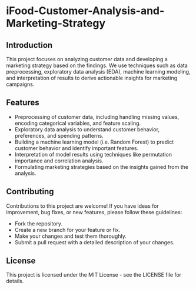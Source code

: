 # iFood-Customer-Analysis-and-Marketing-Strategy

## Introduction

This project focuses on analyzing customer data and developing a marketing strategy based on the findings. We use techniques such as data preprocessing, exploratory data analysis (EDA), machine learning modeling, and interpretation of results to derive actionable insights for marketing campaigns.

## Features

* Preprocessing of customer data, including handling missing values, encoding categorical variables, and feature scaling.
* Exploratory data analysis to understand customer behavior, preferences, and spending patterns.
* Building a machine learning model (i.e. Random Forest) to predict customer behavior and identify important features.
* Interpretation of model results using techniques like permutation importance and correlation analysis.
* Formulating marketing strategies based on the insights gained from the analysis.

## Contributing

Contributions to this project are welcome! If you have ideas for improvement, bug fixes, or new features, please follow these guidelines:

* Fork the repository.
* Create a new branch for your feature or fix.
* Make your changes and test them thoroughly.
* Submit a pull request with a detailed description of your changes.

## License
This project is licensed under the MIT License - see the LICENSE file for details.  
